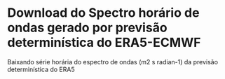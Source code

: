 # Download do Spectro horário de ondas gerado por previsão determinística do ERA5-ECMWF
Baixando série horária do espectro de ondas (m2 s radian-1) da previsão determinística do ERA5
